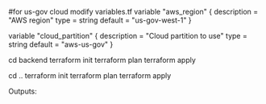 
#for us-gov cloud modify variables.tf
variable "aws_region" {
  description = "AWS region"
  type        = string
  default     = "us-gov-west-1"
}

variable "cloud_partition" {
  description = "Cloud partition to use"
  type        = string
  default     = "aws-us-gov"
}



<!-- one time only run this -->
cd backend
terraform init
terraform plan
terraform apply

<!-- IAC -->
<!-- 
After the backend is created, return to the main VPC configuration directory and initialize with the new backend: 
-->
cd ..
terraform init
terraform plan
terraform apply


Outputs:

